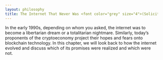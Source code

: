 ```yaml
---
layout: philosophy
title: The Internet That Never Was <font color="grey" size="4">(Soliciting Contributions)</font>
---
```


In the early 1990s, depending on whom you asked, the internet was to become a libertarian dream or a totalitarian nightmare. Similarly, today’s proponents of the cryptoeconomy project their hopes and fears onto blockchain technology. In this chapter, we will look back to how the internet evolved and discuss which of its promises were realized and which were not.